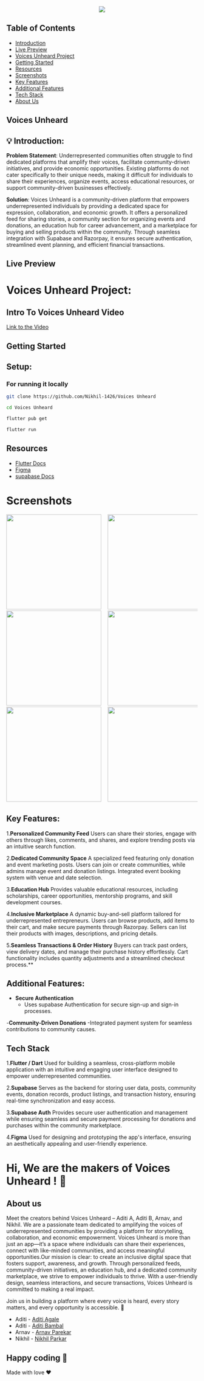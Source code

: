 <center>
<img src="http://readme-typing-svg.herokuapp.com?font=Fira+Code&pause=1000&width=435&lines=Welcome+to+Voices+Unheard+!" />
</center>


## Table of Contents
- [Introduction](#-introduction)
- [Live Preview](#live-preview)
- [Voices Unheard  Project](#intro-to-Voices-Unheard-video)
- [Getting Started](#getting-started)
- [Resources](#resources)
- [Screenshots](#screenshots)
- [Key Features](#key-features)
- [Additional Features](#additional-features)
- [Tech Stack](#tech-stack)
- [About Us](#about-us)

## Voices Unheard 

## 💡 Introduction:

**Problem Statement**: Underrepresented communities often struggle to find dedicated platforms that amplify their voices, facilitate community-driven initiatives, and provide economic opportunities. Existing platforms do not cater specifically to their unique needs, making it difficult for individuals to share their experiences, organize events, access educational resources, or support community-driven businesses effectively.

**Solution**: Voices Unheard is a community-driven platform that empowers underrepresented individuals by providing a dedicated space for expression, collaboration, and economic growth. It offers a personalized feed for sharing stories, a community section for organizing events and donations, an education hub for career advancement, and a marketplace for buying and selling products within the community. Through seamless integration with Supabase and Razorpay, it ensures secure authentication, streamlined event planning, and efficient financial transactions.


## Live Preview

# Voices Unheard  Project:

## Intro To Voices Unheard  Video

[Link to the Video](https://youtu.be/Nedx37vZ7AU)

## Getting Started
## Setup:

### For running it locally

```bash
git clone https://github.com/Nikhil-1426/Voices Unheard 
```
```bash
cd Voices Unheard 
```
```bash
flutter pub get
```
```bash
flutter run
```

## Resources

- [Flutter Docs](https://docs.flutter.dev/)
- [Figma](https://help.figma.com/hc/en-us)
- [supabase Docs](https://supabase.google.com/docs)
  
# Screenshots
<pre>
<img src = "https://github.com/Nikhil-1426/Voices Unheard /blob/main/assets/Loading%20Page.jpg" width = "250">  <img src = "https://github.com/Nikhil-1426/Voices Unheard /blob/main/assets/Sign%20Up%20Page.jpg" width = "250">  <img src = "https://github.com/Nikhil-1426/Voices Unheard /blob/main/assets/Home%20Page.jpg" width = "250">
<img src = "https://github.com/Nikhil-1426/Voices Unheard /blob/main/assets/Plan%20A%20Trip.jpg" width = "250">  <img src= "https://github.com/Nikhil-1426/Voices Unheard /blob/main/assets/Profile%20Page.jpg" width = "250">  <img src = "https://github.com/Nikhil-1426/Voices Unheard /blob/main/assets/Settings%20Page.jpg" width = "250">
<img src = "https://github.com/Nikhil-1426/Voices Unheard /blob/main/assets/Terms%20and%20Conditions.jpg" width = "250">  <img src= "https://github.com/Nikhil-1426/Voices Unheard /blob/main/assets/About%20Us.jpg" width = "250">  <img src = "https://github.com/Nikhil-1426/Voices Unheard /blob/main/assets/Help%20Centre.jpg" width = "250">
</pre>


## Key Features:
1.**Personalized Community Feed**
Users can share their stories, engage with others through likes, comments, and shares, and explore trending posts via an intuitive search function.

2.**Dedicated Community Space**
A specialized feed featuring only donation and event marketing posts.
Users can join or create communities, while admins manage event and donation listings.
Integrated event booking system with venue and date selection.

3.**Education Hub**
Provides valuable educational resources, including scholarships, career opportunities, mentorship programs, and skill development courses.

4.**Inclusive Marketplace**
A dynamic buy-and-sell platform tailored for underrepresented entrepreneurs.
Users can browse products, add items to their cart, and make secure payments through Razorpay.
Sellers can list their products with images, descriptions, and pricing details.

5.**Seamless Transactions & Order History**
Buyers can track past orders, view delivery dates, and manage their purchase history effortlessly.
Cart functionality includes quantity adjustments and a streamlined checkout process.**

## Additional Features:
- **Secure Authentication**
  - Uses supabase Authentication for secure sign-up and sign-in processes.
     
-**Community-Driven Donations**
  -Integrated payment system for seamless contributions to community causes.

## Tech Stack
1.**Flutter / Dart**
Used for building a seamless, cross-platform mobile application with an intuitive and engaging user interface designed to empower underrepresented communities.

2.**Supabase**
Serves as the backend for storing user data, posts, community events, donation records, product listings, and transaction history, ensuring real-time synchronization and easy access.

3.**Supabase Auth**
Provides secure user authentication and management while ensuring seamless and secure payment processing for donations and purchases within the community marketplace.

4.**Figma**
Used for designing and prototyping the app's interface, ensuring an aesthetically appealing and user-friendly experience.

# Hi, We are the makers of Voices Unheard ! 👋

## About us

Meet the creators behind Voices Unheard – Aditi A, Aditi B, Arnav, and Nikhil.
We are a passionate team dedicated to amplifying the voices of underrepresented communities by providing a platform for storytelling, collaboration, and economic empowerment. Voices Unheard is more than just an app—it’s a space where individuals can share their experiences, connect with like-minded communities, and access meaningful opportunities.Our mission is clear: to create an inclusive digital space that fosters support, awareness, and growth. Through personalized feeds, community-driven initiatives, an education hub, and a dedicated community marketplace, we strive to empower individuals to thrive. With a user-friendly design, seamless interactions, and secure transactions, Voices Unheard is committed to making a real impact.

Join us in building a platform where every voice is heard, every story matters, and every opportunity is accessible. 🚀


- Aditi - [Aditi Agale](https://www.linkedin.com/in/aditi-agale-981372289/)
- Aditi - [Aditi Bambal](https://www.linkedin.com/in/aditi-bambal-06640328b/)
- Arnav - [Arnav Parekar](https://linkedin.com/in/arnav-parekar-b55786287/)
- Nikhil - [Nikhil Parkar](https://www.linkedin.com/in/nikhil-parkar-49b600274/)

## Happy coding 💯

Made with love ❤️
